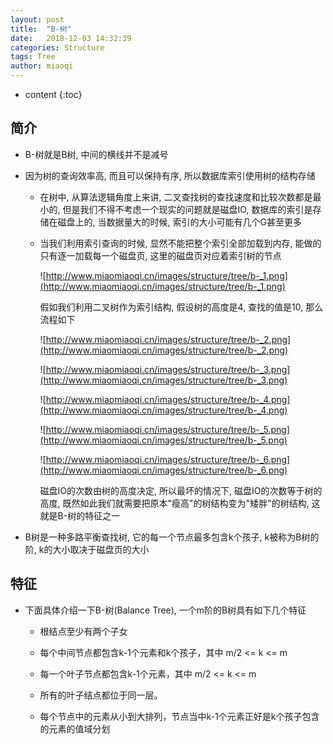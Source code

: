 ```yaml
---
layout: post
title:  "B-树"
date:   2018-12-03 14:32:39
categories: Structure
tags: Tree
author: miaoqi
---
```


* content
{:toc} 

## 简介

* B-树就是B树, 中间的横线并不是减号

* 因为树的查询效率高, 而且可以保持有序, 所以数据库索引使用树的结构存储

    * 在树中, 从算法逻辑角度上来讲, 二叉查找树的查找速度和比较次数都是最小的, 但是我们不得不考虑一个现实的问题就是磁盘IO, 数据库的索引是存储在磁盘上的, 当数据量大的时候, 索引的大小可能有几个G甚至更多

    * 当我们利用索引查询的时候, 显然不能把整个索引全部加载到内存, 能做的只有逐一加载每一个磁盘页, 这里的磁盘页对应着索引树的节点

        ![http://www.miaomiaoqi.cn/images/structure/tree/b-_1.png](http://www.miaomiaoqi.cn/images/structure/tree/b-_1.png)

        假如我们利用二叉树作为索引结构, 假设树的高度是4, 查找的值是10, 那么流程如下

        ![http://www.miaomiaoqi.cn/images/structure/tree/b-_2.png](http://www.miaomiaoqi.cn/images/structure/tree/b-_2.png)

        ![http://www.miaomiaoqi.cn/images/structure/tree/b-_3.png](http://www.miaomiaoqi.cn/images/structure/tree/b-_3.png)

        ![http://www.miaomiaoqi.cn/images/structure/tree/b-_4.png](http://www.miaomiaoqi.cn/images/structure/tree/b-_4.png)

        ![http://www.miaomiaoqi.cn/images/structure/tree/b-_5.png](http://www.miaomiaoqi.cn/images/structure/tree/b-_5.png)

        ![http://www.miaomiaoqi.cn/images/structure/tree/b-_6.png](http://www.miaomiaoqi.cn/images/structure/tree/b-_6.png)

        磁盘IO的次数由树的高度决定, 所以最坏的情况下, 磁盘IO的次数等于树的高度, 既然如此我们就需要把原本"瘦高"的树结构变为"矮胖"的树结构, 这就是B-树的特征之一

* B树是一种多路平衡查找树, 它的每一个节点最多包含k个孩子, k被称为B树的阶, k的大小取决于磁盘页的大小

## 特征

* 下面具体介绍一下B-树(Balance Tree), 一个m阶的B树具有如下几个特征

    * 根结点至少有两个子女

    * 每个中间节点都包含k-1个元素和k个孩子，其中 m/2 <= k <= m

    * 每一个叶子节点都包含k-1个元素，其中 m/2 <= k <= m

    * 所有的叶子结点都位于同一层。

    * 每个节点中的元素从小到大排列，节点当中k-1个元素正好是k个孩子包含的元素的值域分划



    
    

